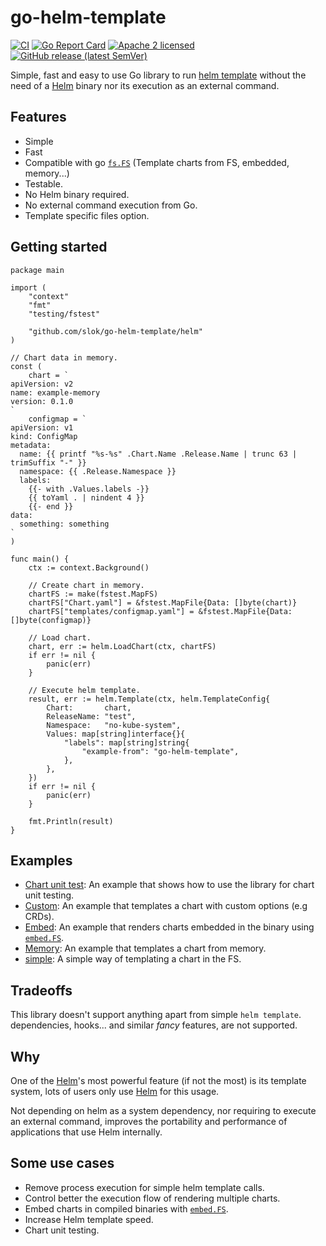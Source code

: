 # go-helm-template

[![CI](https://github.com/slok/go-helm-template/actions/workflows/ci.yaml/badge.svg?branch=main)](https://github.com/slok/go-helm-template/actions/workflows/ci.yaml)
[![Go Report Card](https://goreportcard.com/badge/github.com/slok/go-helm-template)](https://goreportcard.com/report/github.com/slok/go-helm-template)
[![Apache 2 licensed](https://img.shields.io/badge/license-Apache2-blue.svg)](https://raw.githubusercontent.com/slok/go-helm-template/master/LICENSE)
[![GitHub release (latest SemVer)](https://img.shields.io/github/v/release/slok/go-helm-template)](https://github.com/slok/go-helm-template/releases/latest)

Simple, fast and easy to use Go library to run [helm template][helm-template] without the need of a [Helm] binary nor its execution as an external command.

## Features

- Simple
- Fast
- Compatible with go [`fs.FS`](https://pkg.go.dev/io/fs#FS) (Template charts from FS, embedded, memory...)
- Testable.
- No Helm binary required.
- No external command execution from Go.
- Template specific files option.

## Getting started

```golang
package main

import (
    "context"
    "fmt"
    "testing/fstest"

    "github.com/slok/go-helm-template/helm"
)

// Chart data in memory.
const (
    chart = `
apiVersion: v2
name: example-memory
version: 0.1.0
`
    configmap = `
apiVersion: v1
kind: ConfigMap
metadata:
  name: {{ printf "%s-%s" .Chart.Name .Release.Name | trunc 63 | trimSuffix "-" }}
  namespace: {{ .Release.Namespace }}
  labels:
    {{- with .Values.labels -}}
    {{ toYaml . | nindent 4 }}
    {{- end }}
data:
  something: something
`
)

func main() {
    ctx := context.Background()

    // Create chart in memory.
    chartFS := make(fstest.MapFS)
    chartFS["Chart.yaml"] = &fstest.MapFile{Data: []byte(chart)}
    chartFS["templates/configmap.yaml"] = &fstest.MapFile{Data: []byte(configmap)}

    // Load chart.
    chart, err := helm.LoadChart(ctx, chartFS)
    if err != nil {
        panic(err)
    }

    // Execute helm template.
    result, err := helm.Template(ctx, helm.TemplateConfig{
        Chart:       chart,
        ReleaseName: "test",
        Namespace:   "no-kube-system",
        Values: map[string]interface{}{
            "labels": map[string]string{
                "example-from": "go-helm-template",
            },
        },
    })
    if err != nil {
        panic(err)
    }

    fmt.Println(result)
}
```

## Examples

- [Chart unit test](./examples/chart-unit-test): An example that shows how to use the library for chart unit testing.
- [Custom](examples/custom): An example that templates a chart with custom options (e.g CRDs).
- [Embed](examples/embed): An example that renders charts embedded in the binary using [`embed.FS`][embed-fs].
- [Memory](examples/memory): An example that templates a chart from memory.
- [simple](examples/simple): A simple way of templating a chart in the FS.


## Tradeoffs

This library doesn't support anything apart from simple `helm template`. dependencies, hooks... and similar _fancy_ features, are not supported.

## Why

One of the [Helm]'s most powerful feature (if not the most) is its template system, lots of users only use [Helm] for this usage.

Not depending on helm as a system dependency, nor requiring to execute an external command, improves the portability and performance of applications that use Helm internally.


## Some use cases

- Remove process execution for simple helm template calls.
- Control better the execution flow of rendering multiple charts.
- Embed charts in compiled binaries with [`embed.FS`][embed-fs].
- Increase Helm template speed.
- Chart unit testing.

[helm]: https://helm.sh
[helm-template]: https://helm.sh/docs/helm/helm_template/
[embed-fs]: https://pkg.go.dev/embed#FS
